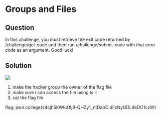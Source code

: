 # Groups and Files
## Question
In this challenge, you must retrieve the exit code returned by /challenge/get-code and then run /challenge/submit-code with that error code as an argument. Good luck!


## Solution
![](/images/2.jpg)
1. make the hacker group the owner of the flag file 
2. make sure i can access the file using ls -l 
3. cat the flag file


flag: pwn.college{s4cjh5i0WuOIj9-QHZy1_ntDabO.dFzNyUDL4kDO1czW}
